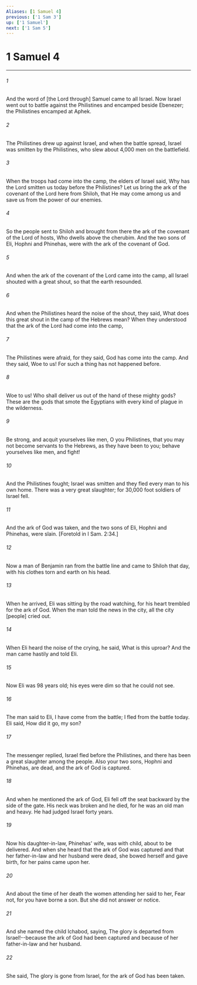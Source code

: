 ```yaml
---
Aliases: [1 Samuel 4]
previous: ['1 Sam 3']
up: ['1 Samuel']
next: ['1 Sam 5']
---
```

# 1 Samuel 4

***














###### 1 






And the word of [the Lord through] Samuel came to all Israel. Now Israel went out to battle against the Philistines and encamped beside Ebenezer; the Philistines encamped at Aphek. 













###### 2 






The Philistines drew up against Israel, and when the battle spread, Israel was smitten by the Philistines, who slew about 4,000 men on the battlefield. 













###### 3 






When the troops had come into the camp, the elders of Israel said, Why has the Lord smitten us today before the Philistines? Let us bring the ark of the covenant of the Lord here from Shiloh, that He may come among us and save us from the power of our enemies. 













###### 4 






So the people sent to Shiloh and brought from there the ark of the covenant of the Lord of hosts, Who dwells above the cherubim. And the two sons of Eli, Hophni and Phinehas, were with the ark of the covenant of God. 













###### 5 






And when the ark of the covenant of the Lord came into the camp, all Israel shouted with a great shout, so that the earth resounded. 













###### 6 






And when the Philistines heard the noise of the shout, they said, What does this great shout in the camp of the Hebrews mean? When they understood that the ark of the Lord had come into the camp, 













###### 7 






The Philistines were afraid, for they said, God has come into the camp. And they said, Woe to us! For such a thing has not happened before. 













###### 8 






Woe to us! Who shall deliver us out of the hand of these mighty gods? These are the gods that smote the Egyptians with every kind of plague in the wilderness. 













###### 9 






Be strong, and acquit yourselves like men, O you Philistines, that you may not become servants to the Hebrews, as they have been to you; behave yourselves like men, and fight! 













###### 10 






And the Philistines fought; Israel was smitten and they fled every man to his own home. There was a very great slaughter; for 30,000 foot soldiers of Israel fell. 













###### 11 






And the ark of God was taken, and the two sons of Eli, Hophni and Phinehas, were slain. [Foretold in I Sam. 2:34.] 













###### 12 






Now a man of Benjamin ran from the battle line and came to Shiloh that day, with his clothes torn and earth on his head. 













###### 13 






When he arrived, Eli was sitting by the road watching, for his heart trembled for the ark of God. When the man told the news in the city, all the city [people] cried out. 













###### 14 






When Eli heard the noise of the crying, he said, What is this uproar? And the man came hastily and told Eli. 













###### 15 






Now Eli was 98 years old; his eyes were dim so that he could not see. 













###### 16 






The man said to Eli, I have come from the battle; I fled from the battle today. Eli said, How did it go, my son? 













###### 17 






The messenger replied, Israel fled before the Philistines, and there has been a great slaughter among the people. Also your two sons, Hophni and Phinehas, are dead, and the ark of God is captured. 













###### 18 






And when he mentioned the ark of God, Eli fell off the seat backward by the side of the gate. His neck was broken and he died, for he was an old man and heavy. He had judged Israel forty years. 













###### 19 






Now his daughter-in-law, Phinehas' wife, was with child, about to be delivered. And when she heard that the ark of God was captured and that her father-in-law and her husband were dead, she bowed herself and gave birth, for her pains came upon her. 













###### 20 






And about the time of her death the women attending her said to her, Fear not, for you have borne a son. But she did not answer or notice. 













###### 21 






And she named the child Ichabod, saying, The glory is departed from Israel!--because the ark of God had been captured and because of her father-in-law and her husband. 













###### 22 






She said, The glory is gone from Israel, for the ark of God has been taken.
